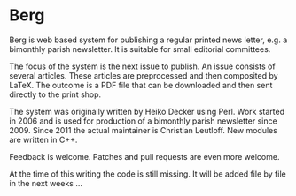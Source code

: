 Berg
====

Berg is web based system for publishing a regular printed news letter,
e.g. a bimonthly parish newsletter. It is suitable for small editorial
committees.

The focus of the system is the next issue to publish. An issue consists
of several articles. These articles are preprocessed and then composited
by LaTeX. The outcome is a PDF file that can be downloaded and then
sent directly to the print shop.

The system was originally written by Heiko Decker using Perl. Work started
in 2006 and is used for production of a bimonthly parish newsletter since 2009.
Since 2011 the actual maintainer is Christian Leutloff. New modules are
written in C++.

Feedback is welcome. Patches and pull requests are even more welcome.

At the time of this writing the code is still missing. It will be added file by file in the next weeks ...

